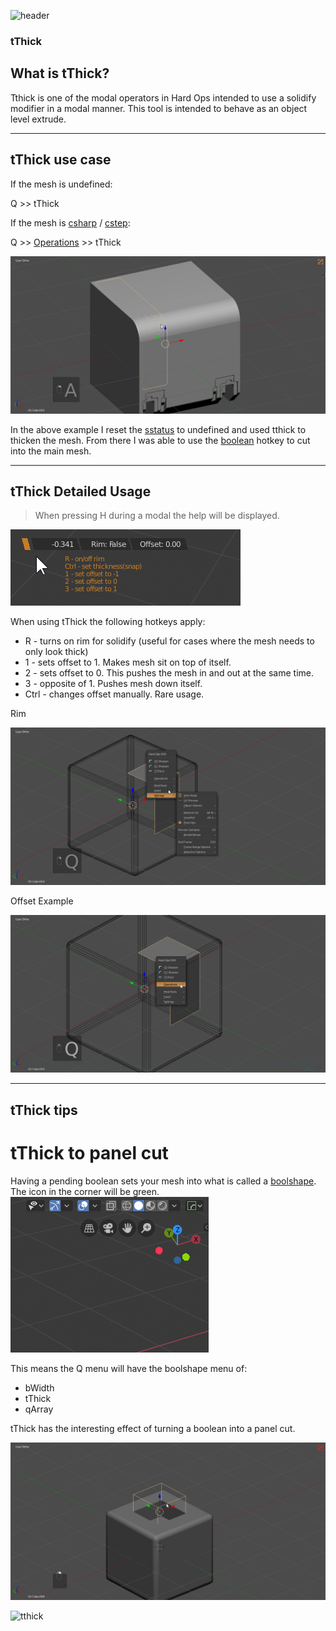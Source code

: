 ![header](img/banner.gif)

### tThick

## What is tThick?

Tthick is one of the modal operators in Hard Ops intended to use a solidify modifier in a modal manner. This tool is intended to behave as an object level extrude.

---

## tThick use case

If the mesh is undefined:

Q >> tThick

If the mesh is [csharp](csharpen.md) / [cstep](step.md):

Q >> [Operations](operations.md) >> tThick

![tthick](img/tthick/t1.gif)

In the above example I reset the [sstatus](sstatus.md) to undefined and used tthick to thicken the mesh. From there I was able to use the [boolean](boolean.md) hotkey to cut into the main mesh.

---

## tThick Detailed Usage

> When pressing H during a modal the help will be displayed.

![tthick](img/tthick/t2.png)

When using tThick the following hotkeys apply:

  - R - turns on rim for solidify (useful for cases where the mesh needs to only look thick)
  - 1 - sets offset to 1. Makes mesh sit on top of itself.
  - 2 - sets offset to 0. This pushes the mesh in and out at the same time.
  - 3 - opposite of 1. Pushes mesh down itself.
  - Ctrl - changes offset manually. Rare usage.

Rim

![tthick](img/tthick/t3.gif)  

Offset Example

![tthick](img/tthick/t4.gif)

---

## tThick tips

# tThick to panel cut

Having a pending boolean sets your mesh into what is called a [boolshape](sstatus.md). The icon in the corner will be green. ![tthick](img/tthick/t6.png)

This means the Q menu will have the boolshape menu of:

- bWidth
- tThick
- qArray

tThick has the interesting effect of turning a boolean into a panel cut.

![tthick](img/tthick/t7.gif)

![tthick](img/tthick/t8.gif)

